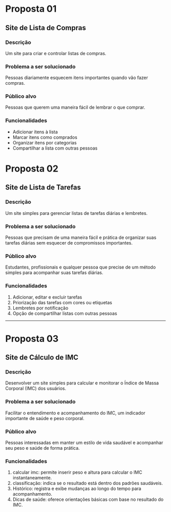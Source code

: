 # Proposta 01

## Site de Lista de Compras

### Descrição
Um site para criar e controlar listas de compras.

### Problema a ser solucionado
Pessoas diariamente esquecem itens importantes quando vão fazer compras.

### Público alvo
Pessoas que querem uma maneira fácil de lembrar o que comprar.

### Funcionalidades
- Adicionar itens à lista
- Marcar itens como comprados
- Organizar itens por categorias
- Compartilhar a lista com outras pessoas


# Proposta 02

## Site de Lista de Tarefas

### Descrição
Um site simples para gerenciar listas de tarefas diárias e lembretes.

### Problema a ser solucionado
Pessoas que precisam de uma maneira fácil e prática de organizar suas tarefas diárias sem esquecer de compromissos importantes.

### Público alvo
Estudantes, profissionais e qualquer pessoa que precise de um método simples para acompanhar suas tarefas diárias.

### Funcionalidades
1. Adicionar, editar e excluir tarefas
2. Priorização das tarefas com cores ou etiquetas
3. Lembretes por notificação 
4. Opção de compartilhar listas com outras pessoas


---

# Proposta 03

## Site de Cálculo de IMC

### Descrição
Desenvolver um site simples para calcular e monitorar o Índice de Massa Corporal (IMC) dos usuários.

### Problema a ser solucionado
Facilitar o entendimento e acompanhamento do IMC, um indicador importante de saúde e peso corporal.

### Público alvo
Pessoas interessadas em manter um estilo de vida saudável e acompanhar seu peso e saúde de forma prática.

### Funcionalidades
1. calcular imc: permite inserir peso e altura para calcular o IMC instantaneamente.
2. classificação: indica se o resultado está dentro dos padrões saudáveis.
3. Histórico: registra e exibe mudanças ao longo do tempo para acompanhamento.
4. Dicas de saúde: oferece orientações básicas com base no resultado do IMC.

